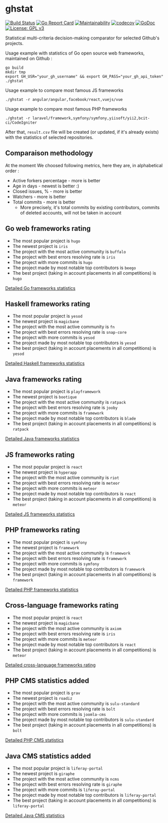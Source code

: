 # ghstat

[![Build Status](https://travis-ci.org/fedir/ghstat.svg?branch=master)](https://travis-ci.org/fedir/ghstat)
[![Go Report Card](https://goreportcard.com/badge/github.com/fedir/ghstat)](https://goreportcard.com/report/github.com/fedir/ghstat)
[![Maintainability](https://api.codeclimate.com/v1/badges/572b4413f5c5ebf49e36/maintainability)](https://codeclimate.com/github/fedir/go-github-statistics/maintainability)
[![codecov](https://codecov.io/gh/fedir/ghstat/branch/master/graph/badge.svg)](https://codecov.io/gh/fedir/ghstat)
[![GoDoc](https://godoc.org/github.com/fedir/ghstat?status.svg)](https://godoc.org/github.com/fedir/ghstat)
[![License: GPL v3](https://img.shields.io/badge/License-GPL%20v3-blue.svg)](https://www.gnu.org/licenses/gpl-3.0)

Statistical multi-criteria decision-making comparator for selected Github's projects.

Usage example with statistics of Go open source web frameworks, maintained on Github :

    go build
    mkdir tmp
    export GH_USR="your_gh_username" && export GH_PASS="your_gh_api_token"
    ./ghstat

Usage example to compare most famous JS frameworks

    ./ghstat -r angular/angular,facebook/react,vuejs/vue

Usage example to compare most famous PHP frameworks

    ./ghstat -r laravel/framework,symfony/symfony,yiisoft/yii2,bcit-ci/CodeIgniter

After that, `result.csv` file will be created (or updated, if it's already exists) with the statistics of selected repositories.

## Comparaison methodology

At the moment We choosed following metrics, here they are, in alphabetical order :

* Active forkers percentage - more is better
* Age in days - newest is better :)
* Closed issues, % - more is better
* Watchers - more is better
* Total commits - more is better
  * More precisely, it's total commits by existing contributors, commits of deleted accounts, will not be taken in account

## Go web frameworks rating

* The most popular project is `hugo`
* The newest project is `iris`
* The project with the most active community is `buffalo`
* The project with best errors resolving rate is `iris`
* The project with more commits is `hugo`
* The project made by most notable top contributors is `beego`
* The best project (taking in account placements in all competitions) is `hugo`

[Detailed Go frameworks statistics](https://github.com/fedir/ghstat/blob/master/stats/go_frameworks.csv)

## Haskell frameworks rating

* The most popular project is `yesod`
* The newest project is `magicbane`
* The project with the most active community is `fn`
* The project with best errors resolving rate is `snap-core`
* The project with more commits is `yesod`
* The project made by most notable top contributors is `yesod`
* The best project (taking in account placements in all competitions) is `yesod`

[Detailed Haskell frameworks statistics](https://github.com/fedir/ghstat/blob/master/stats/haskell_frameworks.csv)

## Java frameworks rating

* The most popular project is `playframework`
* The newest project is `bootique`
* The project with the most active community is `ratpack`
* The project with best errors resolving rate is `jooby`
* The project with more commits is `framework`
* The project made by most notable top contributors is `blade`
* The best project (taking in account placements in all competitions) is `ratpack`

[Detailed Java frameworks statistics](https://github.com/fedir/ghstat/blob/master/stats/java_frameworks.csv)

## JS frameworks rating

* The most popular project is `react`
* The newest project is `hyperapp`
* The project with the most active community is `riot`
* The project with best errors resolving rate is `meteor`
* The project with more commits is `meteor`
* The project made by most notable top contributors is `react`
* The best project (taking in account placements in all competitions) is `meteor`

[Detailed JS frameworks statistics](https://github.com/fedir/ghstat/blob/master/stats/js_frameworks.csv)

## PHP frameworks rating

* The most popular project is `symfony`
* The newest project is `framework`
* The project with the most active community is `framework`
* The project with best errors resolving rate is `framework`
* The project with more commits is `symfony`
* The project made by most notable top contributors is `framework`
* The best project (taking in account placements in all competitions) is `framework`

[Detailed PHP frameworks statistics](https://github.com/fedir/ghstat/blob/master/stats/php_frameworks.csv)

## Cross-language frameworks rating

* The most popular project is `react`
* The newest project is `magicbane`
* The project with the most active community is `axiom`
* The project with best errors resolving rate is `iris`
* The project with more commits is `meteor`
* The project made by most notable top contributors is `react`
* The best project (taking in account placements in all competitions) is `meteor`

[Detailed cross-language frameworks rating](https://github.com/fedir/ghstat/blob/master/stats/all_frameworks.csv)

## PHP CMS statistics added

* The most popular project is `grav`
* The newest project is `roadiz`
* The project with the most active community is `sulu-standard`
* The project with best errors resolving rate is `bolt`
* The project with more commits is `joomla-cms`
* The project made by most notable top contributors is `sulu-standard`
* The best project (taking in account placements in all competitions) is `bolt`

[Detailed PHP CMS statistics](https://github.com/fedir/ghstat/blob/master/stats/php_cms.csv)

## Java CMS statistics added

* The most popular project is `liferay-portal`
* The newest project is `giraphe`
* The project with the most active community is `ncms`
* The project with best errors resolving rate is `giraphe`
* The project with more commits is `liferay-portal`
* The project made by most notable top contributors is `liferay-portal`
* The best project (taking in account placements in all competitions) is `liferay-portal`

[Detailed Java CMS statistics](https://github.com/fedir/ghstat/blob/master/stats/java_cms.csv)